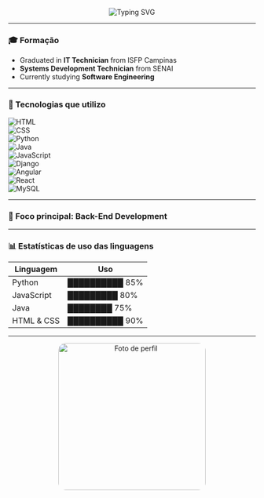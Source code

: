 <p align="center">

<img src="https://readme-typing-svg.demolab.com?font=Fira+Code&size=25%25&pause=1000&color=84C2C0&center=true&vCenter=true&width=435&height=25%25&lines=Welcome+to+My+Profile+!;Hello+there+!;My+name+is+Geovanna+Garcia" alt="Typing SVG" />

</p>

---

### 🎓 Formação

- Graduated in **IT Technician** from ISFP Campinas  
- **Systems Development Technician** from SENAI  
- Currently studying **Software Engineering**

---

### 🚀 Tecnologias que utilizo

![HTML](https://img.shields.io/badge/HTML-E34F26?style=for-the-badge&logo=html5&logoColor=white)  
![CSS](https://img.shields.io/badge/CSS-1572B6?style=for-the-badge&logo=css3&logoColor=white)  
![Python](https://img.shields.io/badge/Python-3776AB?style=for-the-badge&logo=python&logoColor=white)  
![Java](https://img.shields.io/badge/Java-ED8B00?style=for-the-badge&logo=java&logoColor=white)  
![JavaScript](https://img.shields.io/badge/JavaScript-F7DF1E?style=for-the-badge&logo=javascript&logoColor=black)  
![Django](https://img.shields.io/badge/Django-092E20?style=for-the-badge&logo=django&logoColor=white)  
![Angular](https://img.shields.io/badge/Angular-DD0031?style=for-the-badge&logo=angular&logoColor=white)  
![React](https://img.shields.io/badge/React-20232A?style=for-the-badge&logo=react&logoColor=61DAFB)  
![MySQL](https://img.shields.io/badge/MySQL-005C84?style=for-the-badge&logo=mysql&logoColor=white)  

---

### 🎯 Foco principal: Back-End Development

---

### 📊 Estatísticas de uso das linguagens

| Linguagem     | Uso      |
| ------------- | -------- |
| Python        | ██████████ 85% |
| JavaScript    | █████████ 80% |
| Java          | ████████ 75% |
| HTML & CSS    | ██████████ 90% |

---

<p align="center">

<img src="https://github.com/user-attachments/assets/a8f95c7c-638a-4a9a-843e-0f17613ba242" alt="Foto de perfil" width="300" style="border-radius: 15px;" />

</p>
